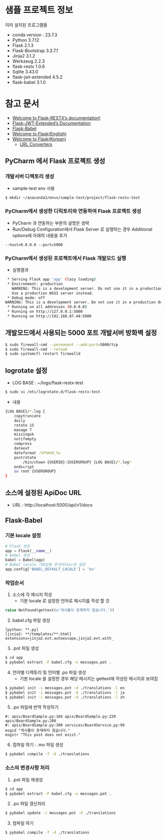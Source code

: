 # 샘플 프로젝트 정보
이미 설치된 프로그램들
* conda version : 23.7.3
* Python 3.7.12
* Flask 2.1.3
* Flask-Bootstrap 3.3.7.1
* Jinja2 3.1.2
* Werkzeug 2.2.3
* flask-restx 1.0.6
* Sqlite 3.43.0
* flask-jwt-extended 4.5.2
* flask-babel 3.1.0

# 참고 문서
- [Welcome to Flask-RESTX’s documentation!](https://flask-restx.readthedocs.io/en/latest/index.html)
- [Flask-JWT-Extended’s Documentation](https://flask-jwt-extended.readthedocs.io/en/stable/)
- [Flask-Babel](https://python-babel.github.io/flask-babel/)
- [Welcome to Flask(English)](https://flask-docs.readthedocs.io/en/latest/)
- [Welcome to Flask(Korean)](https://flask-docs-kr.readthedocs.io/ko/latest/)
  - [URL Converters](https://exploreflask.com/en/latest/views.html#custom-converters)

## PyCharm 에서 Flask 프로젝트 생성
### 개발서버 디렉토리 생성
* sample-test env 사용

```bash
$ mkdir ~/anaconda3/envs/sample-test/project/flask-restx-test
```

### PyCharm에서 생성한 디릭토리와 연동하여 Flask 프로젝트 생성
* PyCharm 과 연동하는 부분의 설명은 생략
* Run/Debug Configuration에서 Flask Server 로 실행하는 경우 Additional options에 아래의 내용을 추가

```text
--host=0.0.0.0 --port=5000
```

### PyCharm에서 생성된 프로젝트에서 Flask 개발모드 실행
* 실행결과

```bash
 * Serving Flask app 'app' (lazy loading)
 * Environment: production
   WARNING: This is a development server. Do not use it in a production deployment.
   Use a production WSGI server instead.
 * Debug mode: off
WARNING: This is a development server. Do not use it in a production deployment. Use a production WSGI server instead.
 * Running on all addresses (0.0.0.0)
 * Running on http://127.0.0.1:5000
 * Running on http://192.168.87.44:5000
```

## 개발모드에서 사용되는 5000 포트 개발서버 방화벽 설정

```bash
$ sudo firewall-cmd --permanent --add-port=5000/tcp
$ sudo firewall-cmd --reload
$ sudo systemctl restart firewalld
```

## logrotate 설정
* LOG BASE : ~/logs/flask-restx-test

```bash
$ sudo vi /etc/logrotate.d/flask-restx-test
```

* 내용

```bash
{LOG BASE}/*.log {
    copytruncate
    daily
    rotate 15
    maxage 7
    missingok
    notifempty
    compress
    dateext
    dateformat -%Y%m%d_%s
    postrotate
        /bin/chown {USERID}:{USERGROUP} {LOG BASE}/*.log*
    endscript
    su root {USERGROUP}
}
```

## 소스에 설정된 ApiDoc URL
* URL : http://localhost:5000/api/v1/docs

## Flask-Babel
### 기본 locale 설정

```python
# Flask 생성
app = Flask(__name__)
# Babel 생성
babel = Babel(app)
# Babel locale 기본값을 한국어(ko)로 설정
app.config['BABEL_DEFAULT_LOCALE'] = 'ko'
```

### 작업순서

1. 소스에 각 메시지 작성
   * 기본 locale 로 설정한 언어로 메시지를 작성 할 것

```python
raise NotFound(gettext(u'게시물이 존재하지 않습니다.'))
```

2. babel.cfg 파일 생성

```text
[python: **.py]
[jinja2: **/templates/**.html]
extensions=jinja2.ext.autoescape,jinja2.ext.with_
```

3. .pot 파일 생성

```bash
$ cd app
$ pybabel extract -F babel.cfg -o messages.pot .
```

4. 언어별 디렉토리 및 언어별 .po 파일 생성
   * 기본 locale 을 설정한 경우 해당 메시지는 gettext에 작성된 메시지로 보여짐

```bash
$ pybabel init -i messages.pot -d ./translations -l en
$ pybabel init -i messages.pot -d ./translations -l ja
$ pybabel init -i messages.pot -d ./translations -l zh
```

5. .po 파일에 번역 작성하기

```text
#: apis/BoardSample.py:184 apis/BoardSample.py:220 apis/BoardSample.py:280
#: apis/BoardSample.py:300 services/BoardService.py:99
msgid "게시물이 존재하지 않습니다."
msgstr "This post does not exist."
```

6. 컴파일 하기 : .mo 파일 생성

```bash
$ pybabel compile -f -d ./translations
```

### 소스의 변경사항 처리
1. .pot 파일 재생성

```bash
$ cd app
$ pybabel extract -F babel.cfg -o messages.pot .
```

2. .po 파일 갱신처리

```bash
$ pybabel update -i messages.pot -d ./translations
```

3. 컴파일 하기

```bash
$ pybabel compile -f -d ./translations
```
